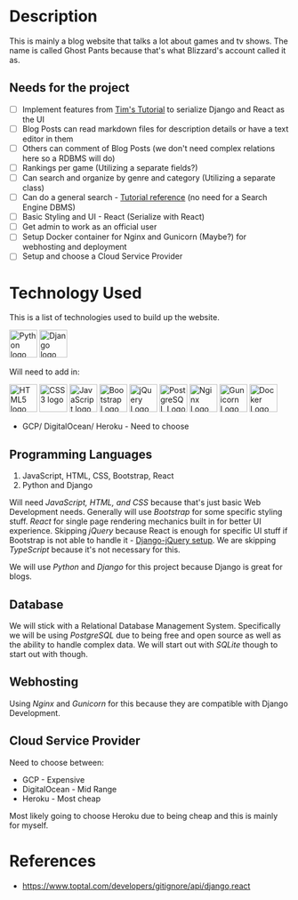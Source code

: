 # Description
This is mainly a blog website that talks a lot about games and tv shows.  The name is called Ghost Pants because that's what Blizzard's account called it as.

## Needs for the project
- [ ] Implement features from [Tim's Tutorial](https://www.youtube.com/watch?v=c-QsfbznSXI) to serialize Django and React as the UI
- [ ] Blog Posts can read markdown files for description details or have a text editor in them
- [ ] Others can comment of Blog Posts (we don't need complex relations here so a RDBMS will do)
- [ ] Rankings per game (Utilizing a separate fields?)
- [ ] Can search and organize by genre and category (Utilizing a separate class)
- [ ] Can do a general search - [Tutorial reference](https://www.youtube.com/watch?v=AGtae4L5BbI) (no need for a Search Engine DBMS)
- [ ] Basic Styling and UI - React (Serialize with React)
- [ ] Get admin to work as an official user
- [ ] Setup Docker container for Nginx and Gunicorn (Maybe?) for webhosting and deployment
- [ ] Setup and choose a Cloud Service Provider

# Technology Used
This is a list of technologies used to build up the website.

[<img src="https://upload.wikimedia.org/wikipedia/commons/c/c3/Python-logo-notext.svg" alt="Python logo" height="50">](https://www.python.org/) [<img src="https://static.djangoproject.com/img/logos/django-logo-negative.png" alt="Django logo" height="50">](https://www.djangoproject.com/)

Will need to add in:

[<img src="https://upload.wikimedia.org/wikipedia/commons/3/38/HTML5_Badge.svg" alt="HTML5 logo" height="50">](https://html.spec.whatwg.org/) [<img src="https://upload.wikimedia.org/wikipedia/commons/6/62/CSS3_logo.svg" alt="CSS3 logo" height="50">](https://www.w3.org/TR/CSS/) [<img src="https://upload.wikimedia.org/wikipedia/commons/6/6a/JavaScript-logo.png" alt="JavaScript logo" height="50">](https://ecma-international.org/publications-and-standards/standards/ecma-262/) [<img src="https://upload.wikimedia.org/wikipedia/commons/b/b2/Bootstrap_logo.svg" alt="Bootstrap Logo" height="50">](https://getbootstrap.com/) [<img src="https://upload.wikimedia.org/wikipedia/commons/f/fd/JQuery-Logo.svg" alt="jQuery Logo" height="50">](https://jquery.com/) [<img src="https://upload.wikimedia.org/wikipedia/commons/2/29/Postgresql_elephant.svg" alt="PostgreSQL Logo" height="50">](https://www.postgresql.org/) [<img src="https://upload.wikimedia.org/wikipedia/commons/c/c5/Nginx_logo.svg" alt="Nginx Logo" height="50">](https://www.nginx.com/) [<img src="https://upload.wikimedia.org/wikipedia/commons/0/00/Gunicorn_logo_2010.svg" alt="Gunicorn Logo" height="50">](https://gunicorn.org/) [<img src="https://upload.wikimedia.org/wikipedia/commons/4/4e/Docker_%28container_engine%29_logo.svg" alt="Docker Logo" height="50">](https://www.docker.com/)

* GCP/ DigitalOcean/ Heroku - Need to choose

## Programming Languages
1. JavaScript, HTML, CSS, Bootstrap, React
2. Python and Django

Will need *JavaScript, HTML, and CSS* because that's just basic Web Development needs.  Generally will use *Bootstrap* for some specific styling stuff.  *React* for single page rendering mechanics built in for better UI experience.  Skipping *jQuery* because React is enough for specific UI stuff if Bootstrap is not able to handle it - [Django-jQuery setup](https://stackoverflow.com/questions/12031825/how-to-set-up-django-website-with-jquery).  We are skipping *TypeScript* because it's not necessary for this.

We will use *Python* and *Django* for this project because Django is great for blogs.

## Database
We will stick with a Relational Database Management System.  Specifically we will be using *PostgreSQL* due to being free and open source as well as the ability to handle complex data.  We will start out with *SQLite* though to start out with though.

## Webhosting
Using *Nginx* and *Gunicorn* for this because they are compatible with Django Development.

## Cloud Service Provider
Need to choose between:
* GCP - Expensive
* DigitalOcean - Mid Range
* Heroku - Most cheap

Most likely going to choose Heroku due to being cheap and this is mainly for myself.

# References
* https://www.toptal.com/developers/gitignore/api/django,react
